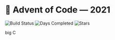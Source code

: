 # 🎄 Advent of Code — 2021
![Build Status](https://github.com/glorantq/advent-of-code-2021/actions/workflows/cmake.yml/badge.svg) ![Days Completed](https://img.shields.io/badge/days%20completed-6-red) ![Stars](https://img.shields.io/badge/stars%20⭐-12-yellow)

big C
